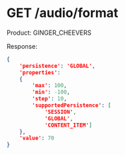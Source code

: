 # GET /audio/format

Product: GINGER_CHEEVERS

Response:

```json
{
    'persistence': 'GLOBAL', 
    'properties': 
    { 
        'max': 100, 
        'min': -100, 
        'step': 10, 
        'supportedPersistence': [
            'SESSION', 
            'GLOBAL', 
            'CONTENT_ITEM']
    }, 
    'value': 70
}
```